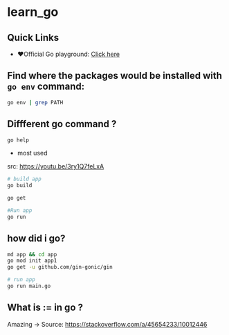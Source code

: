 # learn_go

## Quick Links

- ❤️Official Go playground: [Click here](https://go.dev/play/)

## Find where the packages would be installed with `go env` command:

```bash
go env | grep PATH
```

## Diffferent go command ?

```bash
go help
```

- most used

src: https://youtu.be/3ry1Q7feLxA

```bash
# build app
go build

go get

#Run app
go run
```

## how did i go?

```bash
md app && cd app
go mod init app1
go get -u github.com/gin-gonic/gin

# run app
go run main.go
```

## What is := in go ?

Amazing -> Source: https://stackoverflow.com/a/45654233/10012446
